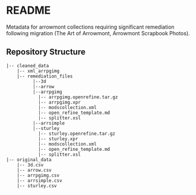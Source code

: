 # README
Metadata for arrowmont collections requiring significant remediation following migration (The Art of Arrowmont, Arrowmont Scrapbook Photos).

## Repository Structure

```
|-- cleaned_data
    |-- xml_arrpgimg
    |-- remediation_files
          |--3d
          |--arrow
          |--arrpgimg
            |-- arrpgimg.openrefine.tar.gz
            |-- arrpgimg.xpr
            |-- modscollection.xml
            |-- open_refine_template.md
            |-- splitter.xsl
          |--arrsimple
          |--sturley
            |-- sturley.openrefine.tar.gz
            |-- sturley.xpr
            |-- modscollection.xml
            |-- open_refine_template.md
            |-- splitter.xsl
|-- original_data
    |-- 3d.csv
    |-- arrow.csv
    |-- arrpgimg.csv
    |-- arrsimple.csv
    |-- sturley.csv
